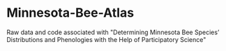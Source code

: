 # Minnesota-Bee-Atlas
Raw data and code associated with "Determining Minnesota Bee Species’ Distributions and Phenologies with the Help of Participatory Science"
